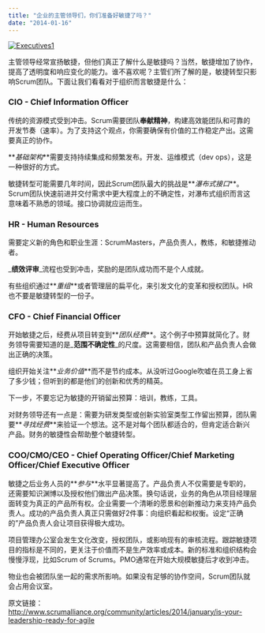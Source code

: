 ```yaml
---
title: "企业的主管领导们，你们准备好敏捷了吗？"
date: "2014-01-16"
---
```


[![Executives1](http://bobjiang.com/wp-content/uploads/2014/01/Executives1.jpg)](http://bobjiang.com/wp-content/uploads/2014/01/Executives1.jpg)

主管领导经常宣扬敏捷，但他们真正了解什么是敏捷吗？当然，敏捷增加了协作，提高了透明度和响应变化的能力。谁不喜欢呢？主管们所了解的是，敏捷转型只影响Scrum团队。下面让我们看看对于组织而言敏捷是什么：

### CIO - Chief Information Officer

传统的资源模式受到冲击。Scrum需要团队**奉献精神**，构建高效能团队和可靠的开发节奏（速率）。为了支持这个观点，你需要确保有价值的工作稳定产出。这需要真正的协作。

**_基础架构_**需要支持持续集成和频繁发布。开发、运维模式（dev ops），这是一种很好的方式。

敏捷转型可能需要几年时间，因此Scrum团队最大的挑战是**_瀑布式接口_**。Scrum团队快速前进并交付需求中更大程度上的不确定性，对瀑布式组织而言这意味着不熟悉的领域。接口协调就应运而生。

### HR - Human Resources

需要定义新的角色和职业生涯：ScrumMasters，产品负责人，教练，和敏捷推动者。

_**绩效评审**_流程也受到冲击，奖励的是团队成功而不是个人成就。

有些组织通过**_重组_**或者管理层的扁平化，来引发文化的变革和授权团队。HR也不要是敏捷转型的一份子。

### CFO - Chief Financial Officer

开始敏捷之后，经费从项目转变到**_团队经费_**。这个例子中预算就简化了。财务领导需要知道的是_**范围不确定性**_的尺度。这需要相信，团队和产品负责人会做出正确的决策。

组织开始关注**_业务价值_**而不是节约成本。从没听过Google吹嘘在员工身上省了多少钱；但听到的都是他们的创新和优秀的精英。

下一步，不要忘记为敏捷的开销留出预算：培训，教练，工具。

对财务领导还有一点是：需要为研发类型或创新实验室类型工作留出预算，团队需要**_寻找经费_**来验证一个想法。这不是对每个团队都适合的，但肯定适合新兴产品。财务的敏捷性会帮助整个敏捷转型。

### COO/CMO/CEO - Chief Operating Officer/Chief Marketing Officer/Chief Executive Officer

敏捷之后业务人员的**_参与_**水平显著提高了。产品负责人不仅需要是专职的，还需要知识渊博以及授权他们做出产品决策。换句话说，业务的角色从项目经理层面转变为真正的产品所有权。企业需要一个清晰的愿景和创新推动力来支持产品负责人。成功的产品负责人真正只需做好2件事：向组织看起和权衡。设定“正确的”产品负责人会让项目获得极大成功。

项目管理办公室会发生文化改变，授权团队，或影响现有的审核流程。跟踪敏捷项目的指标是不同的，更关注于价值而不是生产效率或成本。新的标准和组织结构会慢慢浮现，比如Scrum of Scrums。PMO通常在开始大规模敏捷后才收到冲击。

物业也会被团队坐一起的需求所影响。如果没有足够的协作空间，Scrum团队就会占用会议室。

原文链接：http://www.scrumalliance.org/community/articles/2014/january/is-your-leadership-ready-for-agile

